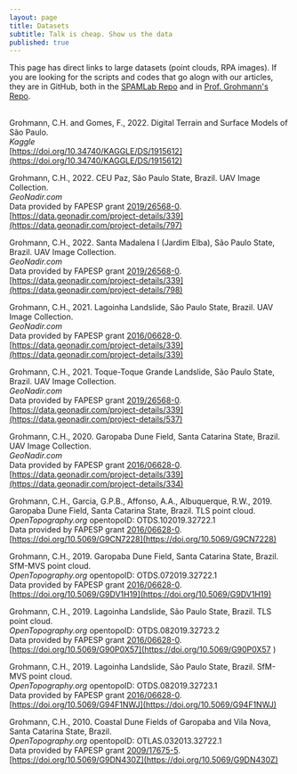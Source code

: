 ```yaml
---
layout: page
title: Datasets
subtitle: Talk is cheap. Show us the data
published: true
---
```



This page has direct links to large datasets (point clouds, RPA images). If you are looking for the scripts and codes that go alogn with our articles, they are in GitHub, both in the [SPAMLab Repo](https://github.com/SPAMLab/data_sharing) and in [Prof. Grohmann's Repo](https://github.com/CarlosGrohmann/scripts_papers).  
&nbsp;&nbsp;



Grohmann, C.H. and Gomes, F., 2022. Digital Terrain and Surface Models of São Paulo.  
_Kaggle_  
[https://doi.org/10.34740/KAGGLE/DS/1915612](https://doi.org/10.34740/KAGGLE/DS/1915612)


Grohmann, C.H., 2022. CEU Paz, São Paulo State, Brazil. UAV Image Collection.  
_GeoNadir.com_    
Data provided by FAPESP grant [2019/26568-0](https://bv.fapesp.br/52552).  
[https://data.geonadir.com/project-details/339](https://data.geonadir.com/project-details/797)  


Grohmann, C.H., 2022. Santa Madalena I (Jardim Elba), São Paulo State, Brazil. UAV Image Collection.  
_GeoNadir.com_    
Data provided by FAPESP grant [2019/26568-0](https://bv.fapesp.br/52552).  
[https://data.geonadir.com/project-details/339](https://data.geonadir.com/project-details/798)  


Grohmann, C.H., 2021. Lagoinha Landslide, São Paulo State, Brazil. UAV Image Collection.  
_GeoNadir.com_    
Data provided by FAPESP grant [2016/06628-0](https://bv.fapesp.br/44264).  
[https://data.geonadir.com/project-details/339](https://data.geonadir.com/project-details/339)  


Grohmann, C.H., 2021. Toque-Toque Grande Landslide, São Paulo State, Brazil. UAV Image Collection.  
_GeoNadir.com_    
Data provided by FAPESP grant [2019/26568-0](https://bv.fapesp.br/52552).  
[https://data.geonadir.com/project-details/339](https://data.geonadir.com/project-details/537)  


Grohmann, C.H., 2020. Garopaba Dune Field, Santa Catarina State, Brazil. UAV Image Collection.  
_GeoNadir.com_    
Data provided by FAPESP grant [2016/06628-0](https://bv.fapesp.br/44264).  
[https://data.geonadir.com/project-details/339](https://data.geonadir.com/project-details/334)  


Grohmann, C.H., Garcia, G.P.B., Affonso, A.A., Albuquerque, R.W., 2019. Garopaba Dune Field, Santa Catarina State, Brazil. TLS point cloud.  
_OpenTopography.org_ opentopoID: OTDS.102019.32722.1  
Data provided by FAPESP grant [2016/06628-0](https://bv.fapesp.br/44264).  
[https://doi.org/10.5069/G9CN7228](https://doi.org/10.5069/G9CN7228)  


Grohmann, C.H., 2019. Garopaba Dune Field, Santa Catarina State, Brazil. SfM-MVS point cloud.  
_OpenTopography.org_ opentopoID: OTDS.072019.32722.1  
Data provided by FAPESP grant [2016/06628-0](https://bv.fapesp.br/44264).  
[https://doi.org/10.5069/G9DV1H19](https://doi.org/10.5069/G9DV1H19)  


Grohmann, C.H., 2019. Lagoinha Landslide, São Paulo State, Brazil. TLS point cloud.  
_OpenTopography.org_ opentopoID: OTDS.082019.32723.2   
Data provided by FAPESP grant [2016/06628-0](https://bv.fapesp.br/44264).  
[https://doi.org/10.5069/G90P0X57](https://doi.org/10.5069/G90P0X57 )  


Grohmann, C.H., 2019. Lagoinha Landslide, São Paulo State, Brazil. SfM-MVS point cloud.  
_OpenTopography.org_ opentopoID: OTDS.082019.32723.1  
Data provided by FAPESP grant [2016/06628-0](https://bv.fapesp.br/44264).  
[https://doi.org/10.5069/G94F1NWJ](https://doi.org/10.5069/G94F1NWJ)  


Grohmann, C.H., 2010. Coastal Dune Fields of Garopaba and Vila Nova, Santa Catarina State, Brazil.  
_OpenTopography.org_ opentopoID: OTLAS.032013.32722.1  
Data provided by FAPESP grant [2009/17675-5](https://bv.fapesp.br/7151).  
[https://doi.org/10.5069/G9DN430Z](https://doi.org/10.5069/G9DN430Z)  














